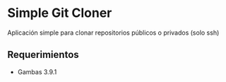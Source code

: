 # Simple Git Cloner

Aplicación simple para clonar repositorios públicos o privados (solo ssh)

## Requerimientos
- Gambas 3.9.1 
